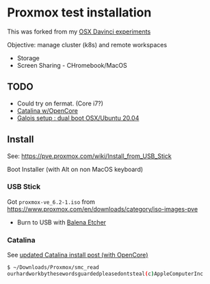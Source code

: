 # Proxmox test installation

This was forked from my [OSX Davinci experiments](https://github.com/daneroo/osx-install-davinci/blob/master/Proxmox.md)

Objective: manage cluster (k8s) and remote workspaces

- Storage
- Screen Sharing - CHromebook/MacOS

## TODO

- Could try on fermat. (Core i7?)
- [Catalina w/OpenCore](https://www.nicksherlock.com/2020/04/installing-macos-catalina-on-proxmox-with-opencore/)
- [Galois setup : dual boot OSX/Ubuntu 20.04](https://www.evernote.com/shard/s60/nl/6925909/3c5f0f1f-8131-459b-b9dd-dc3e9dedda4d/)

## Install

See: <https://pve.proxmox.com/wiki/Install_from_USB_Stick>

Boot Installer (with Alt on non MacOS keyboard)

### USB Stick

Got `proxmox-ve_6.2-1.iso` from <https://www.proxmox.com/en/downloads/category/iso-images-pve>

- Burn to USB with [Balena Etcher](https://www.balena.io/etcher/)

### Catalina

See [updated Catalina install post (with OpenCore)](https://www.nicksherlock.com/2020/04/installing-macos-catalina-on-proxmox-with-opencore/)

```bash
$ ~/Downloads/Proxmox/smc_read
ourhardworkbythesewordsguardedpleasedontsteal(c)AppleComputerInc
```
